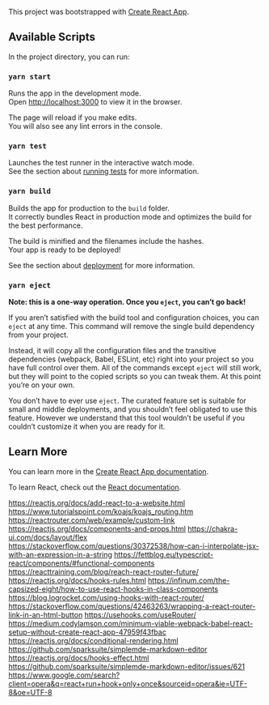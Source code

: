This project was bootstrapped with
[Create React App](https://github.com/facebook/create-react-app).

## Available Scripts

In the project directory, you can run:

### `yarn start`

Runs the app in the development mode.<br /> Open
[http://localhost:3000](http://localhost:3000) to view it in the browser.

The page will reload if you make edits.<br /> You will also see any lint errors
in the console.

### `yarn test`

Launches the test runner in the interactive watch mode.<br /> See the section
about
[running tests](https://facebook.github.io/create-react-app/docs/running-tests)
for more information.

### `yarn build`

Builds the app for production to the `build` folder.<br /> It correctly bundles
React in production mode and optimizes the build for the best performance.

The build is minified and the filenames include the hashes.<br /> Your app is
ready to be deployed!

See the section about
[deployment](https://facebook.github.io/create-react-app/docs/deployment) for
more information.

### `yarn eject`

**Note: this is a one-way operation. Once you `eject`, you can’t go back!**

If you aren’t satisfied with the build tool and configuration choices, you can
`eject` at any time. This command will remove the single build dependency from
your project.

Instead, it will copy all the configuration files and the transitive
dependencies (webpack, Babel, ESLint, etc) right into your project so you have
full control over them. All of the commands except `eject` will still work, but
they will point to the copied scripts so you can tweak them. At this point
you’re on your own.

You don’t have to ever use `eject`. The curated feature set is suitable for
small and middle deployments, and you shouldn’t feel obligated to use this
feature. However we understand that this tool wouldn’t be useful if you couldn’t
customize it when you are ready for it.

## Learn More

You can learn more in the
[Create React App documentation](https://facebook.github.io/create-react-app/docs/getting-started).

To learn React, check out the [React documentation](https://reactjs.org/).

https://reactjs.org/docs/add-react-to-a-website.html
https://www.tutorialspoint.com/koajs/koajs_routing.htm
https://reactrouter.com/web/example/custom-link
https://reactjs.org/docs/components-and-props.html
https://chakra-ui.com/docs/layout/flex
https://stackoverflow.com/questions/30372538/how-can-i-interpolate-jsx-with-an-expression-in-a-string
https://fettblog.eu/typescript-react/components/#functional-components
https://reacttraining.com/blog/reach-react-router-future/
https://reactjs.org/docs/hooks-rules.html
https://infinum.com/the-capsized-eight/how-to-use-react-hooks-in-class-components
https://blog.logrocket.com/using-hooks-with-react-router/
https://stackoverflow.com/questions/42463263/wrapping-a-react-router-link-in-an-html-button
https://usehooks.com/useRouter/
https://medium.codylamson.com/minimum-viable-webpack-babel-react-setup-without-create-react-app-47959f43fbac
https://reactjs.org/docs/conditional-rendering.html
https://github.com/sparksuite/simplemde-markdown-editor
https://reactjs.org/docs/hooks-effect.html
https://github.com/sparksuite/simplemde-markdown-editor/issues/621
https://www.google.com/search?client=opera&q=react+run+hook+only+once&sourceid=opera&ie=UTF-8&oe=UTF-8
